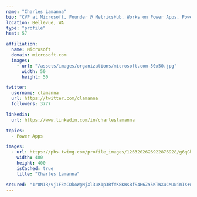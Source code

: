 ```yaml
---
name: "Charles Lamanna"
bio: "CVP at Microsoft, Founder @ MetricsHub. Works on Power Apps, Power Automate, Power Virtual Agent, Common Data Service and Dynamics 365."
location: Bellevue, WA
type: "profile"
heat: 57

affiliation:
  name: Microsoft
  domain: microsoft.com
  images:
    - url: "/assets/images/organizations/microsoft.com-50x50.jpg"
      width: 50
      height: 50

twitter:
  username: clamanna
  url: https://twitter.com/clamanna
  followers: 3777

linkedin:
  url: https://www.linkedin.com/in/charleslamanna

topics:
  - Power Apps

images:
  - url: https://pbs.twimg.com/profile_images/1263202626922876928/g6qGbHZ-_400x400.jpg
    width: 400
    height: 400
    isCached: true
    title: "Charles Lamanna"

secured: "1r0N1R/vj1FkaCDkoWgMjXl3uX1p3RfdK8KWsBfS4H6ZY5KTWXuCMUNimIX+wzmBNEj63IDEmhzxcipuDpUgq2fVnS3IOg/Imda6imhBi1xe3SYvdKbEsbJZi62UDScgC2mU3cb2cRkNNFX7fI089yuyJ6rV7fRLwyAXSlKtqIzYLiECzcyu5kGH0+hgbLHiBCmf5Dn0yfW4LNBfhbm3AILgW0A2IafNemylTQbFSnBSs+RR/e6dGHKYi9zmtxm8d6yUpcSLSxD6bgv4lPJhP6NEa7jcSXJhgHStbY9GIxUH2gWbbvGMWUa49JRMsHLYbNeYBm5Or2BqSwmCEp8nWrTz54VraMfXFpkXrJhSVf+/vb8O+NgQywug9J0D3ZGNgj6i8uXGfnPzqdE2F5Mmlbj1XF+IcHtlAp5XvI3ds7Q=;Hb/CGqrTr+v+FGFVp+SjKA=="
---
```


